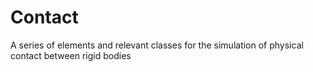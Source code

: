 # Contact
A series of elements and relevant classes for the simulation of physical contact between rigid bodies
